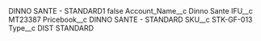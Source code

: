 <?xml version="1.0" encoding="UTF-8"?>
<CustomMetadata xmlns="http://soap.sforce.com/2006/04/metadata" xmlns:xsi="http://www.w3.org/2001/XMLSchema-instance" xmlns:xsd="http://www.w3.org/2001/XMLSchema">
    <label>DINNO SANTE - STANDARD1</label>
    <protected>false</protected>
    <values>
        <field>Account_Name__c</field>
        <value xsi:type="xsd:string">Dinno Sante</value>
    </values>
    <values>
        <field>IFU__c</field>
        <value xsi:type="xsd:string">MT23387</value>
    </values>
    <values>
        <field>Pricebook__c</field>
        <value xsi:type="xsd:string">DINNO SANTE - STANDARD</value>
    </values>
    <values>
        <field>SKU__c</field>
        <value xsi:type="xsd:string">STK-GF-013</value>
    </values>
    <values>
        <field>Type__c</field>
        <value xsi:type="xsd:string">DIST STANDARD</value>
    </values>
</CustomMetadata>
